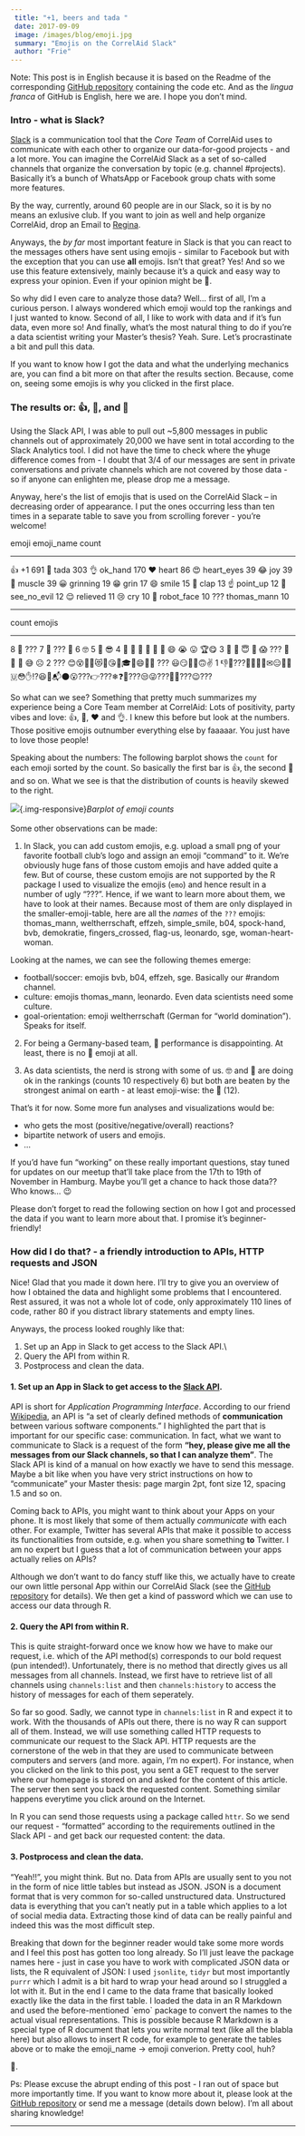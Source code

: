 ```yaml
---
 title: "+1, beers and tada "
 date: 2017-09-09
 image: /images/blog/emoji.jpg
 summary: "Emojis on the CorrelAid Slack"
 author: "Frie"
---
```



Note: This post is in English because it is based on the Readme of the
corresponding [GitHub
repository](https://github.com/friep/correlaid-slack-analysis)
containing the code etc. And as the *lingua franca* of GitHub is
English, here we are. I hope you don’t mind.

<div id="intro---what-is-slack" class="section level2">

### Intro - what is Slack?

[Slack](https://slack.com/) is a communication tool that the *Core Team*
of CorrelAid uses to communicate with each other to organize our
data-for-good projects - and a lot more. You can imagine the CorrelAid
Slack as a set of so-called channels that organize the conversation by
topic (e.g. channel \#projects). Basically it’s a bunch of WhatsApp or
Facebook group chats with some more features.

By the way, currently, around 60 people are in our Slack, so it is by no
means an exlusive club. If you want to join as well and help organize
CorrelAid, drop an Email to [Regina](mailto:regina.s@correlaid.org).

Anyways, the *by far* most important feature in Slack is that you can
react to the messages others have sent using emojis - similar to
Facebook but with the exception that you can use **all** emojis. Isn’t
that great? Yes! And so we use this feature extensively, mainly because
it’s a quick and easy way to express your opinion. Even if your opinion
might be 🍻.

So why did I even care to analyze those data? Well… first of all, I’m a
curious person. I always wondered which emoji would top the rankings and
I just wanted to know. Second of all, I like to work with data and if
it’s fun data, even more so! And finally, what’s the most natural thing
to do if you’re a data scientist writing your Master’s thesis? Yeah.
Sure. Let’s procrastinate a bit and pull this data.

If you want to know how I got the data and what the underlying mechanics
are, you can find a bit more on that after the results section. Because,
come on, seeing some emojis is why you clicked in the first place.



<div id="the-results-or-and" class="section level2">

### The results or: 👍, 🍻, and 🎉

Using the Slack API, I was able to pull out \~5,800 messages in public
channels out of approximately 20,000 we have sent in total according to
the Slack Analytics tool. I did not have the time to check where the
~~y~~huge difference comes from - I doubt that 3/4 of our messages are
sent in private conversations and private channels which are not covered
by those data - so if anyone can enlighten me, please drop me a message.

Anyway, here's the list of emojis that is used on the CorrelAid Slack –
in decreasing order of appearance. I put the ones occurring less than
ten times in a separate table to save you from scrolling forever -
you’re welcome!

  emoji   emoji\_name     count
  ------- --------------- -------
  👍       +1              691
  🎉       tada            303
  👌       ok\_hand        170
  ❤       heart           86
  😍       heart\_eyes     39
  😂       joy             39
  💪       muscle          39
  😀       grinning        19
  😁       grin            17
  😄       smile           15
  👏       clap            13
  ☝       point\_up       12
  🙈       see\_no\_evil   12
  😌       relieved        11
  😢       cry             10
  🤖       robot\_face     10
  ???     thomas\_mann    10

------------------------------------------------------------------------

  count   emojis
  ------- ---------------------------------------------------
  8       🤔 ???
  7       🙂 ??? 🚅
  6       🤓
  5       💚 😎
  4       💯 👫 🍯 🙉 🐴 💁 😄 😭 😛 🏆😋
  3       🛫 🍻 😇 💸 😱 ??? 🙂 🍝 🙊 😅 ☹
  2       ??? 😊😵👻😬😻🤗😘🔏🎓🎥😄🙆🙌 ??? 😃😏🖖🦄🙃✌
  1       👎👶???🍺🐱😰👑✉😑👊🤞🇺😳✋⁉😆🍋📬🌑😮???👉???❄❓🍉???😒😜???👋✅???😉???

So what can we see? Something that pretty much summarizes my experience
being a Core Team member at CorrelAid: Lots of positivity, party vibes
and love: 👍, 🎉, ❤ and 👌. I knew this before but look at the numbers.
Those positive emojis outnumber everything else by faaaaar. You just
have to love those people!

Speaking about the numbers: The following barplot shows the `count` for
each emoji sorted by the count. So basically the first bar is 👍, the
second 🎉 and so on. What we see is that the distribution of counts is
heavily skewed to the right.

![](/images/blog/barplot_emoji.png){.img-responsive}*Barplot
of emoji counts*\
\
Some other observations can be made:

1.  In Slack, you can add custom emojis, e.g. upload a small png of your
    favorite football club’s logo and assign an emoji “command” to it.
    We’re obviously huge fans of those custom emojis and have added
    quite a few. But of course, these custom emojis are not supported by
    the R package I used to visualize the emojis (`emo`) and hence
    result in a number of ugly “???”. Hence, if we want to learn more
    about them, we have to look at their names. Because most of them are
    only displayed in the smaller-emoji-table, here are all the *names*
    of the `???` emojis: thomas\_mann, weltherrschaft, effzeh,
    simple\_smile, b04, spock-hand, bvb, demokratie, fingers\_crossed,
    flag-us, leonardo, sge, woman-heart-woman.

Looking at the names, we can see the following themes emerge:

-   football/soccer: emojis bvb, b04, effzeh, sge. Basically our
    \#random channel.
-   culture: emojis thomas\_mann, leonardo. Even data scientists need
    some culture.
-   goal-orientation: emoji weltherrschaft (German for “world
    domination”). Speaks for itself.

2.  For being a Germany-based team, 🍻 performance is disappointing. At
    least, there is no 🍷 emoji at all.

3.  As data scientists, the nerd is strong with some of us. 🤓 and 🤖 are
    doing ok in the rankings (counts 10 respectively 6) but both are
    beaten by the strongest animal on earth - at least emoji-wise: the 🙈
    (12).

That’s it for now. Some more fun analyses and visualizations would be:

-   who gets the most (positive/negative/overall) reactions?
-   bipartite network of users and emojis.
-   …

If you’d have fun “working” on these really important questions, stay
tuned for updates on our meetup that’ll take place from the 17th to 19th
of November in Hamburg. Maybe you’ll get a chance to hack those data??
Who knows… 😉

Please don’t forget to read the following section on how I got and
processed the data if you want to learn more about that. I promise it’s
beginner-friendly!



<div
id="how-did-i-do-that---a-friendly-introduction-to-apis-http-requests-and-json"
class="section level2">

### How did I do that? - a friendly introduction to APIs, HTTP requests and JSON

Nice! Glad that you made it down here. I’ll try to give you an overview
of how I obtained the data and highlight some problems that I
encountered. Rest assured, it was not a whole lot of code, only
approximately 110 lines of code, rather 80 if you distract library
statements and empty lines.

Anyways, the process looked roughly like that:

1.  Set up an App in Slack to get access to the Slack API.\
2.  Query the API from within R.
3.  Postprocess and clean the data.

<div id="set-up-an-app-in-slack-to-get-access-to-the-slack-api."
class="section level4">

#### 1. Set up an App in Slack to get access to the [Slack API](https://api.slack.com/).

API is short for *Application Programming Interface*. According to our
friend
[Wikipedia](https://en.wikipedia.org/wiki/Application_programming_interface),
an API is “a set of clearly defined methods of **communication** between
various software components.” I highlighted the part that is important
for our specific case: communication. In fact, what we want to
communicate to Slack is a request of the form **“hey, please give me all
the messages from our Slack channels, so that I can analyze them”**. The
Slack API is kind of a manual on how exactly we have to send this
message. Maybe a bit like when you have very strict instructions on how
to “communicate” your Master thesis: page margin 2pt, font size 12,
spacing 1.5 and so on.

Coming back to APIs, you might want to think about your Apps on your
phone. It is most likely that some of them actually *communicate* with
each other. For example, Twitter has several APIs that make it possible
to access its functionalities from outside, e.g. when you share
something **to** Twitter. I am no expert but I guess that a lot of
communication between your apps actually relies on APIs?

Although we don’t want to do fancy stuff like this, we actually have to
create our own little personal App within our CorrelAid Slack (see the
[GitHub repository](https://github.com/friep/correlaid-slack-analysis)
for details). We then get a kind of password which we can use to access
our data through R.



<div id="query-the-api-from-within-r." class="section level4">

#### 2. Query the API from within R.

This is quite straight-forward once we know how we have to make our
request, i.e. which of the API method(s) corresponds to our bold request
(pun intended!). Unfortunately, there is no method that directly gives
us all messages from all channels. Instead, we first have to retrieve
list of all channels using `channels:list` and then `channels:history`
to access the history of messages for each of them seperately.

So far so good. Sadly, we cannot type in `channels:list` in R and expect
it to work. With the thousands of APIs out there, there is no way R can
support all of them. Instead, we will use something called HTTP requests
to communicate our request to the Slack API. HTTP requests are the
cornerstone of the web in that they are used to communicate between
computers and servers (and more. again, I’m no expert). For instance,
when you clicked on the link to this post, you sent a GET request to the
server where our homepage is stored on and asked for the content of this
article. The server then sent you back the requested content. Something
similar happens everytime you click around on the Internet.

In R you can send those requests using a package called `httr`. So we
send our request - “formatted” according to the requirements outlined in
the Slack API - and get back our requested content: the data.



<div id="postprocess-and-clean-the-data." class="section level4">

#### 3. Postprocess and clean the data.

“Yeah!!”, you might think. But no. Data from APIs are usually sent to
you not in the form of nice little tables but instead as JSON. JSON is a
document format that is very common for so-called unstructured data.
Unstructured data is everything that you can’t neatly put in a table
which applies to a lot of social media data. Extracting those kind of
data can be really painful and indeed this was the most difficult step.

Breaking that down for the beginner reader would take some more words
and I feel this post has gotten too long already. So I’ll just leave the
package names here - just in case you have to work with complicated JSON
data or lists, the R equivalent of JSON: I used `jsonlite`, `tidyr` but
most importantly `purrr` which I admit is a bit hard to wrap your head
around so I struggled a lot with it. But in the end I came to the data
frame that basically looked exactly like the data in the first table. I
loaded the data in an R Markdown and used the before-mentioned \`emo\`
package to convert the names to the actual visual representations. This
is possible because R Markdown is a special type of R document that lets
you write normal text (like all the blabla here) but also allows to
insert R code, for example to generate the tables above or to make the
emoji\_name -&gt; emoji converion. Pretty cool, huh?

🎉.

Ps: Please excuse the abrupt ending of this post - I ran out of space
but more importantly time. If you want to know more about it, please
look at the [GitHub
repository](https://github.com/friep/correlaid-slack-analysis) or send
me a message (details down below). I’m all about sharing knowledge!





------------------------------------------------------------------------


